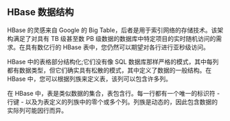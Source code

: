 ## HBase 数据结构

HBase 的灵感来自 Google 的 Big Table，后者是用于索引网络的存储技术。该架构满足了对具有 TB 级甚至数 PB 级数据的数据库中特定项目的实时随机访问的需求。在具有数亿行的 HBase 表中，您仍然可以期望对各行进行亚秒级访问。

HBase 中的表格部分结构化;它们没有像 SQL 数据库那样严格的模式，其中每列都有数据类型，但它们确实具有松散的模式，其中定义了数据的一般结构。在 HBase 中，您可以根据列族来定义表，该列可以包含许多列。

在 HBase 中，表是类似数据的集合，表包含行。每一行都有一个唯一的标识符 - 行键 - 以及为表定义的列族中的零个或多个列。列族是动态的，因此包含数据的实际列可能因行而异。
